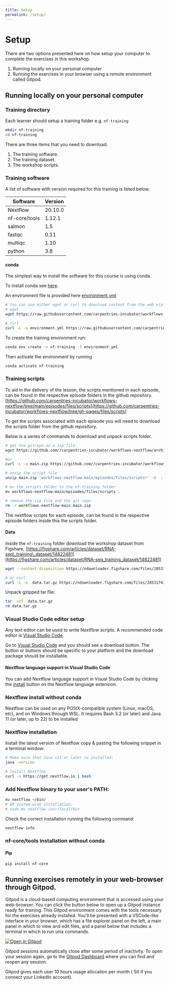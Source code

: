```yaml
---
title: Setup
permalink: /setup/
---
```



# Setup

There are two options presented here on how setup your computer to complete the exercises
in this workshop.

1. Running locally on your personal computer
2. Running the exercises in your browser using a remote environment called Gitpod.

## Running locally on your personal computer


### Training directory

Each learner should setup a training folder e.g. `nf-training`

```bash
mkdir nf-training
cd nf-training
```


There are three items that you need to download:


1. The training software.
2. The training dataset.
3. The workshop scripts.



### Training software

A list of software with version required for this training is listed below:

|Software|Version|
|--------|-------|
|Nextflow|20.10.0|
|nf-core/tools|1.12.1|
|salmon|1.5|
|fastqc|0.11|
|multiqc|1.10|
|python|3.8|

#### conda

The simplest way to install the software for this course is using conda.


To install conda see [here](https://carpentries-incubator.github.io/introduction-to-conda-for-data-scientists/setup/).

An environment file is provided here [environment.yml](https://raw.githubusercontent.com/carpentries-incubator/workflows-nextflow/main/episodes/data/environment.yml)

```bash
# You can use either wget or curl to download content from the web via the command line.
# wget
wget https://raw.githubusercontent.com/carpentries-incubator/workflows-nextflow/main/episodes/data/environment.yml

# curl 
curl -L -o environment.yml https://raw.githubusercontent.com/carpentries-incubator/workflows-nextflow/main/episodes/data/environment.yml
```

To create the training environment run:

```bash
conda env create -n nf-training -f environment.yml
```

Then activate the environment by running

```bash
conda activate nf-training
```

### Training scripts


To aid in the delivery of the lesson, the scripts mentioned in each episode, can be found in the respective episode folders in the github repository.
[https://github.com/carpentries-incubator/workflows-nextflow/tree/main/episodes/files/scripts](https://github.com/carpentries-incubator/workflows-nextflow/tree/gh-pages/files/scripts)

To get the scripts associated with each episode you will need to download the scripts folder from the github repository.

Below is a series of commands to download and unpack scripts folder.

```bash
# get the gitrepo as a zip file
wget https://github.com//carpentries-incubator/workflows-nextflow/archive/main.zip

#or
curl -L -o main.zip https://github.com//carpentries-incubator/workflows-nextflow/archive/main.zip

# unzip the script file
unzip main.zip 'workflows-nextflow-main/episodes/files/scripts*' -d  .

# mv the scripts folder to the nf-training folder
mv workflows-nextflow-main/episodes/files/scripts .

# remove the zip file and the git repo
rm -r workflows-nextflow-main main.zip
```

The nextflow scripts for each episode, can be found in the respective episode folders inside this the scripts folder.


#### Data

Inside the `nf-training` folder download the workshop dataset from Figshare, [https://figshare.com/articles/dataset/RNA-seq\_training\_dataset/14822481](https://figshare.com/articles/dataset/RNA-seq_training_dataset/14822481)

```bash
wget --content-disposition https://ndownloader.figshare.com/files/28531743

# or curl
curl -L -o  data.tar.gz https://ndownloader.figshare.com/files/28531743
```

Unpack gzipped tar file:

```bash
tar -xvf  data.tar.gz
rm data.tar.gz
```

### Visual Studio Code editor setup

Any text editor can be used to write Nextflow scripts. A recommended  code editor is [Visual Studio Code](https://code.visualstudio.com/).

Go to [Visual Studio Code](https://code.visualstudio.com/) and you should see a download button. The button or buttons should be specific to your platform and the download package should be  installable.


#### Nextflow language support in Visual Studio Code

You can add Nextflow language support in Visual Studio Code by clicking the [install](https://marketplace.visualstudio.com/items?itemName=nextflow.nextflow) button on the Nextflow language extension.


### Nextflow install without conda

Nextflow can be used on any POSIX-compatible system (Linux, macOS, etc), and on Windows through WSL. It requires Bash 3.2 (or later) and Java 11 (or later, up to 22) to be installed

### Nextflow installation

Install the latest version of Nextflow copy \& pasting the following snippet in a terminal window:

```bash
# Make sure that Java v11 or later is installed:
java -version

# Install Nextflow
curl -s https://get.nextflow.io | bash
```

### Add Nextflow binary to your user's PATH:

```bash
mv nextflow ~/bin/
# OR system-wide installation:
# sudo mv nextflow /usr/local/bin
```

Check the correct installation running the following command:

```bash
nextflow info
```

### nf-core/tools installation without conda

#### Pip

```bash
pip install nf-core
```

## Running exercises remotely in your web-browser through Gitpod.

Gitpod is a cloud-based computing environment that is accessed using
your web-browser. You can click the button below to open up a
Gitpod instance ready for training. This Gitpod environment comes
with the tools necessary for the exercises already installed.
You'll be presented with a VSCode-like interface in your browser,
which has a file explorer panel on the left, a main panel in which
to view and edit files, and a panel below that includes a terminal
in which to run unix commands.

[![Open in Gitpod](https://gitpod.io/button/open-in-gitpod.svg)](https://gitpod.io/#https://github.com/carpentries-incubator/workflows-nextflow)

Gitpod sessions automatically close after some period of inactivity.
To open your session again, go to the [Gitpod Dashboard](https://gitpod.io/workspaces)
where you can find and reopen any session.

Gitpod gives each user 10 hours usage allocation per month ( 50 if you
connect your LinkedIn account). 

